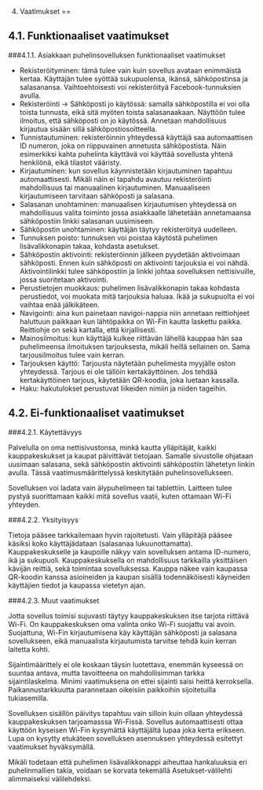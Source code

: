 ﻿

4. Vaatimukset
==

4.1. Funktionaaliset vaatimukset
--

###4.1.1. Asiakkaan puhelinsovelluksen funktionaaliset vaatimukset


+ Rekisteröityminen: tämä tulee vain kuin sovellus avataan enimmäistä kertaa. Käyttäjän tulee syöttää sukupuolensa, ikänsä, sähköpostinsa  ja salasanansa. Vaihtoehtoisesti voi rekisteröityä Facebook-tunnuksien avulla.
+ Rekisteröinti → Sähköposti jo käytössä: samalla sähköpostilla ei voi olla toista tunnusta, eikä sitä myöten toista salasanaakaan. Näyttöön tulee ilmoitus, että sähköposti on jo käytössä.  Annetaan mahdollisuus kirjautua sisään sillä sähköpostiosoitteella.
+ Tunnistautuminen: rekisteröinnin yhteydessä käyttäjä saa automaattisen ID numeron, joka on riippuvainen annetusta sähköpostista. Näin esimerkiksi kahta puhelinta käyttävä voi käyttää sovellusta yhtenä henkilönä, eikä tilastot vääristy.
+ Kirjautuminen: kun sovellus käynnistetään kirjautuminen tapahtuu automaattisesti. Mikäli näin ei tapahdu avautuu rekisteröinti mahdollisuus tai manuaalinen kirjautuminen. Manuaaliseen kirjautumiseen tarvitaan sähköposti ja salasana.
+ Salasanan unohtaminen: manuaalisen kirjautumisen yhteydessä on mahdollisuus valita toiminto jossa asiakkaalle lähetetään annetamaansa sähköpostiin linkki salasanan uusimiseen.
+ Sähköpostin unohtaminen: käyttäjän täytyy rekisteröityä uudelleen.
+ Tunnuksen poisto: tunnuksen voi poistaa käytöstä puhelimen lisävalikkonapin takaa, kohdasta asetukset. 
+ Sähköpostin aktivointi: rekisteröinnin jälkeen pyydetään aktivoimaan sähköposti. Ennen kuin sähköposti on aktivointi tarjouksia ei voi nähdä. Aktivointilinkki tulee sähköpostiin ja linkki johtaa sovelluksen nettisivuille, jossa suoritetaan aktivointi.
+ Perustietojen muokkaus: puhelimen lisävalikkonapin takaa kohdasta perustiedot, voi muokata mitä tarjouksia haluaa. Ikää ja sukupuolta ei voi vaihtaa enää jälkikäteen.
+ Navigointi: aina kun painetaan navigoi-nappia niin annetaan reittiohjeet haluttuun paikkaan kun lähtöpaikka on Wi-Fin kautta laskettu paikka. Reittiohje on sekä kartalla, että kirjallisesti.
+ Mainosilmoitus: kun käyttäjä kulkee riittävän lähellä kauppaa hän saa puhelimeensa ilmoituksen tarjouksesta, mikäli heillä sellainen on. Sama tarjousilmoitus tulee vain kerran.
+ Tarjouksen käyttö: Tarjousta näytetään puhelimesta myyjälle oston yhteydessä. Tarjous ei ole tällöin kertakäyttöinen. Jos tehdää kertakäyttöinen tarjous, käytetään QR-koodia, joka luetaan kassalla.
+ Haku: hakutulokset perustuvat liikeiden nimiin ja niiden tageihin.




4.2. Ei-funktionaaliset vaatimukset
--


###4.2.1. Käytettävyys


Palvelulla on oma nettisivustonsa, minkä kautta ylläpitäjät,  kaikki kauppakeskukset ja kaupat päivittävät tietojaan. Samalle sivustolle ohjataan uusimaan salasana, sekä sähköpostin aktivointi sähköpostiin lähetetyn linkin avulla. Tässä vaatimusmäärittelyssä keskitytään puhelinsovellukseen.

Sovelluksen voi ladata vain älypuhelimeen tai tablettiin. Laitteen tulee pystyä suorittamaan kaikki mitä sovellus vaatii, kuten ottamaan Wi-Fi yhteyden.




###4.2.2. Yksityisyys


Tietoja pääsee tarkkailemaan hyvin rajoitetusti. Vain ylläpitäjä pääsee käsiksi koko käyttäjädataan (salasanaa lukuunottamatta). Kauppakeskukselle ja kaupoille näkyy vain sovelluksen antama ID-numero, ikä ja sukupuoli. Kauppakeskuksella on mahdollisuus tarkkailla yksittäisen kävijän reittiä, sekä toimintaa sovelluksessa. Kauppa näkee vain kaupassa QR-koodin kanssa asioineiden ja kaupan sisällä todennäköisesti käyneiden käyttäjien tiedot ja kaupassa vietetyn ajan.

###4.2.3. Muut vaatimukset


Jotta sovellus toimisi sujuvasti täytyy kauppakeskuksen itse tarjota riittävä Wi-Fi. On kauppakeskuksen oma valinta onko Wi-Fi suojattu vai avoin. Suojattuna, Wi-Fin kirjautumisena käy käyttäjän sähköposti ja salasana sovellukseen, eikä manuaalista kirjautumista tarvitse tehdä kuin kerran laitetta kohti.

Sijaintimäärittely ei ole koskaan täysin luotettava, enemmän kyseessä on suuntaa antava, mutta tavoitteena on mahdollisimman tarkka sijaintilaskelma. Minimi vaatimuksena on ettei sijainti saisi heittä kerroksella. Paikannustarkkuutta parannetaan oikeisiin paikkoihin sijoitetuilla tukiasemilla.

Sovelluksen sisällön päivitys tapahtuu vain silloin kuin ollaan yhteydessä kauppakeskuksen tarjoamasssa Wi-Fissä. Sovellus automaattisesti ottaa käyttöön kyseisen Wi-Fin  kysymättä käyttäjältä lupaa joka kerta erikseen. Lupa on kysytty etukäteen sovelluksen asennuksen yhteydessä esitettyt vaatimukset hyväksymällä.

Mikäli todetaan että puhelimen lisävalikkonappi aiheuttaa hankaluuksia eri puhelinmallien takia, voidaan se korvata tekemällä Asetukset-välilehti alimmaiseksi välilehdeksi.

